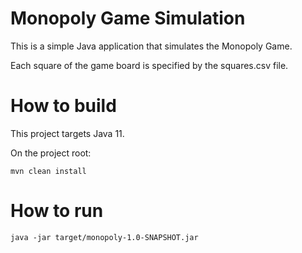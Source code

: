 # Monopoly Game Simulation

This is a simple Java application that simulates the Monopoly Game.

Each square of the game board is specified by the squares.csv file.

# How to build

This project targets Java 11.

On the project root:

```mvn clean install```

# How to run

```java -jar target/monopoly-1.0-SNAPSHOT.jar```
